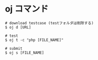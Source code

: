 # oj コマンド

```:sh
# download testcase (testフォルダは削除する)
$ oj d [URL]

# test
$ oj t -c "php [FILE_NAME]"

# submit
$ oj s [FILE_NAME]
```
